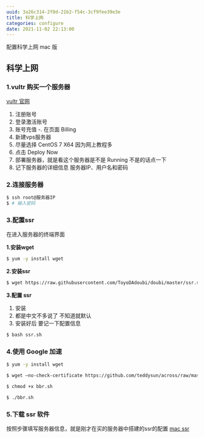 ```yaml
---
uuid: 3a26c314-2f0d-21b2-f54c-3cf9fee39e3e
title: 科学上网
categories: configure
date: 2021-11-02 22:13:00
---
```

配置科学上网 mac 版

## 科学上网

### 1.vultr 购买一个服务器

[vultr 官网](https://www.vultr.com/)

1. 注册账号
2. 登录激活账号
3. 账号充值
    -. 在页面 Billing 
4. 新建vps服务器
5. 尽量选择 CentOS 7 X64 因为网上教程多
6. 点击 Deploy Now
7. 部署服务器，就是看这个服务器是不是 Running 不是的话点一下
8. 记下服务器的详细信息 服务器IP、用户名和密码

### 2.连接服务器

``` bash
$ ssh root@服务器IP
$ # 输入密码
```

### 3.配置ssr

在进入服务器的终端界面

**1.安装wget**

```bash
$ yum -y install wget
```

**2.安装ssr**

```bash
$ wget https://raw.githubusercontent.com/ToyoDAdoubi/doubi/master/ssr.sh && chmod x ssr.sh && bash ssr.sh
``` 
**3.配置 ssr** 

1. 安装
2. 都是中文不多说了 不知道就默认
3. 安装好后 要记一下配置信息

```bash
$ bash ssr.sh
```

### 4.使用 Google 加速

```bash
$ yum -y install wget

$ wget –no-check-certificate https://github.com/teddysun/across/raw/master/bbr.sh

$ chmod +x bbr.sh

$ ./bbr.sh
``` 

### 5.下载 ssr 软件

按照步骤填写服务器信息，就是刚才在买的服务器中搭建的ssr的配置
[mac ssr](https://github.com/shadowsocksr-backup/ShadowsocksX-NG/releases)

